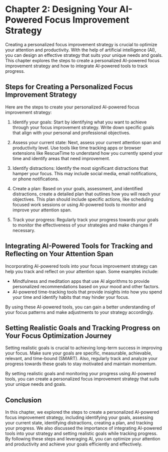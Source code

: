 Chapter 2: Designing Your AI-Powered Focus Improvement Strategy
===============================================================

Creating a personalized focus improvement strategy is crucial to optimize your attention and productivity. With the help of artificial intelligence (AI), you can design an effective strategy that suits your unique needs and goals. This chapter explores the steps to create a personalized AI-powered focus improvement strategy and how to integrate AI-powered tools to track progress.

Steps for Creating a Personalized Focus Improvement Strategy
------------------------------------------------------------

Here are the steps to create your personalized AI-powered focus improvement strategy:

1. Identify your goals: Start by identifying what you want to achieve through your focus improvement strategy. Write down specific goals that align with your personal and professional objectives.

2. Assess your current state: Next, assess your current attention span and productivity level. Use tools like time tracking apps or browser extensions like RescueTime to understand how you currently spend your time and identify areas that need improvement.

3. Identify distractions: Identify the most significant distractions that hamper your focus. This may include social media, email notifications, or phone notifications.

4. Create a plan: Based on your goals, assessment, and identified distractions, create a detailed plan that outlines how you will reach your objectives. This plan should include specific actions, like scheduling focused work sessions or using AI-powered tools to monitor and improve your attention span.

5. Track your progress: Regularly track your progress towards your goals to monitor the effectiveness of your strategies and make changes if necessary.

Integrating AI-Powered Tools for Tracking and Reflecting on Your Attention Span
-------------------------------------------------------------------------------

Incorporating AI-powered tools into your focus improvement strategy can help you track and reflect on your attention span. Some examples include:

* Mindfulness and meditation apps that use AI algorithms to provide personalized recommendations based on your mood and other factors.
* AI-powered time-tracking tools that provide insights into how you spend your time and identify habits that may hinder your focus.

By using these AI-powered tools, you can gain a better understanding of your focus patterns and make adjustments to your strategy accordingly.

Setting Realistic Goals and Tracking Progress on Your Focus Optimization Journey
--------------------------------------------------------------------------------

Setting realistic goals is crucial to achieving long-term success in improving your focus. Make sure your goals are specific, measurable, achievable, relevant, and time-bound (SMART). Also, regularly track and analyze your progress towards these goals to stay motivated and maintain momentum.

By setting realistic goals and monitoring your progress using AI-powered tools, you can create a personalized focus improvement strategy that suits your unique needs and goals.

Conclusion
----------

In this chapter, we explored the steps to create a personalized AI-powered focus improvement strategy, including identifying your goals, assessing your current state, identifying distractions, creating a plan, and tracking your progress. We also discussed the importance of integrating AI-powered tools into your strategy and setting realistic goals while tracking progress. By following these steps and leveraging AI, you can optimize your attention and productivity and achieve your goals efficiently and effectively.

